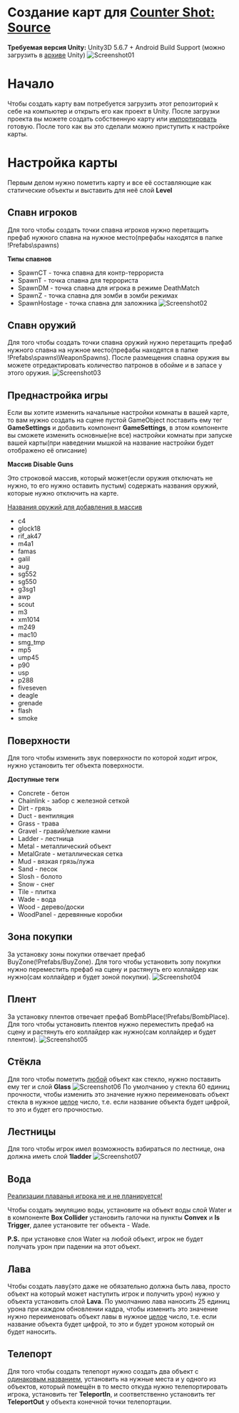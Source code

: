 # Создание карт для [Counter Shot: Source](https://vk.com/cs_by_devi)

**Требуемая версия Unity:** Unity3D 5.6.7 + Android Build Support (можно загрузить в [архиве](https://unity3d.com/ru/get-unity/download/archive) Unity)
![Screenshot01](screenshots/screenshot01.png)

# Начало
Чтобы создать карту вам потребуется загрузить этот репозиторий к себе на компьютер и открыть его как проект в Unity.
После загрузки проекта вы можете создать собственную карту или [импортировать](https://www.google.com/search?q=%D0%B8%D0%BC%D0%BF%D0%BE%D1%80%D1%82+%D0%BA%D0%B0%D1%80%D1%82+counter+strike+%D0%B2+unity3d&oq=%D0%B8%D0%BC%D0%BF%D0%BE%D1%80%D1%82+%D0%BA%D0%B0%D1%80%D1%82+counter+strike+%D0%B2+unity3d&aqs=chrome..69i57.15803j0j4&sourceid=chrome&ie=UTF-8) готовую. После того как вы это сделали можно приступить к настройке карты.


# Настройка карты
Первым делом нужно пометить карту и все её составляющие как статические объекты и выставить для неё слой **Level**
## Спавн игроков
Для того чтобы создать точки спавна игроков нужно перетащить префаб нужного спавна на нужное место(префабы находятся в папке !Prefabs\spawns)

**Типы спавнов**
* SpawnCT - точка спавна для контр-террориста
* SpawnT - точка спавна для террориста
* SpawnDM - точка спавна для игрока в режиме DeathMatch
* SpawnZ - точка спавна для зомби в зомби режимах
* SpawnHostage - точка спавна для заложника
![Screenshot02](screenshots/screenshot02.png)


## Спавн оружий
Для того чтобы создать точки спавна оружий нужно перетащить префаб нужного спавна на нужное место(префабы находятся в папке !Prefabs\spawns\WeaponSpawns).
После размещения спавна оружия вы можете отредактировать количество патронов в обойме и в запасе у этого оружия.
![Screenshot03](screenshots/screenshot03.png)


## Преднастройка игры
Если вы хотите изменить начальные настройки комнаты в вашей карте, то вам нужно создать на сцене пустой GameObject поставить ему тег **GameSettings** и добавить компонент **GameSettings**, в этом компоненте вы сможете изменить основные(не все) настройки комнаты при запуске вашей карты(при наведении мышкой на название настройки будет отображено её описание)

**Массив Disable Guns**

Это строковой массив, который может(если оружия отключать не нужно, то его нужно оставить пустым) содержать названия оружий, которые нужно отключить на карте.

<ins>Названия оружий для добавления в массив</ins>
* c4
* glock18
* rif_ak47
* m4a1
* famas
* galil
* aug
* sg552
* sg550
* g3sg1
* awp
* scout
* m3
* xm1014
* m249
* mac10
* smg_tmp
* mp5
* ump45
* p90
* usp
* p288
* fiveseven
* deagle
* grenade
* flash
* smoke


## Поверхности
Для того чтобы изменить звук поверхности по которой ходит игрок, нужно установить тег объекта поверхности.

**Доступные теги**
* Concrete - бетон
* Chainlink - забор с железной сеткой
* Dirt - грязь
* Duct - вентиляция
* Grass - трава
* Gravel - гравий/мелкие камни
* Ladder - лестница
* Metal - металлический объект
* MetalGrate - металлическая сетка
* Mud - вязкая грязь/лужа
* Sand - песок
* Slosh - болото
* Snow - снег
* Tile - плитка
* Wade - вода
* Wood - дерево/доски
* WoodPanel - деревянные коробки

## Зона покупки
За установку зоны покупки отвечает префаб BuyZone(!Prefabs/BuyZone). Для того чтобы установить зопу покупки нужно переместить префаб на сцену и растянуть его коллайдер как нужно(сам коллайдер и будет зоной покупки).
![Screenshot04](screenshots/screenshot04.png)

## Плент
За установку плентов отвечает префаб BombPlace(!Prefabs/BombPlace). Для того чтобы установить плентов нужно переместить префаб на сцену и растянуть его коллайдер как нужно(сам коллайдер и будет плентом).
![Screenshot05](screenshots/screenshot05.png)

## Стёкла
Для того чтобы пометить <ins>любой</ins> объект как стекло, нужно поставить ему тег и слой **Glass**
![Screenshot06](screenshots/screenshot06.png)
По умолчанию у стекла 60 единиц прочности, чтобы изменить это значение нужно переименовать объект стекла в нужное <ins>целое</ins> число, т.е. если название объекта будет цифрой, то это и будет его прочностью.

## Лестницы
Для того чтобы игрок имел возможность взбираться по лестнице, она должна иметь слой **1ladder**
![Screenshot07](screenshots/screenshot07.png)

## Вода
<ins>Реализации плаванья игрока не и не планируется!</ins>

Чтобы создать эмуляцию воды, установите на объект воды слой Water и в компоненте **Box Collider** установить галочки на пункты **Convex** и **Is Trigger**, далее установите тег объекта - Wade.

**P.S.** при установке слоя Water на любой объект, игрок не будет получать урон при падении на этот объект.

## Лава
Чтобы создать лаву(это даже не обязательно должна быть лава, просто объект на который может наступить игрок и получить урон) нужно у объекта установить слой **Lava**.
По умолчанию лава наносить 25 единиц урона при каждом обновлении кадра, чтобы изменить это значение нужно переименовать объект лавы в нужное <ins>целое</ins> число, т.е. если название объекта будет цифрой, то это и будет уроном который он будет наносить.

## Телепорт
Для того чтобы создать телепорт нужно создать два объект с <ins>одинаковым названием</ins>, установить на нужные места и у одного из объектов, который помещён в то место откуда нужно телепортировать игрока, установить тег **TeleportIn**, и соответственно установить тег **TeleportOut** у объекта конечной точки телепортации.
